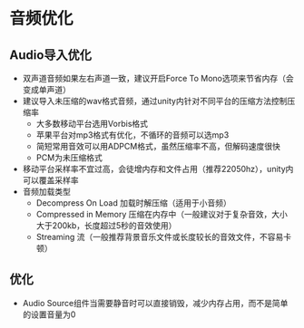 # 音频优化

## Audio导入优化

- 双声道音频如果左右声道一致，建议开启Force To Mono选项来节省内存（会变成单声道）
- 建议导入未压缩的wav格式音频，通过unity内针对不同平台的压缩方法控制压缩率
  - 大多数移动平台选用Vorbis格式
  - 苹果平台对mp3格式有优化，不循环的音频可以选mp3
  - 简短常用音效可以用ADPCM格式，虽然压缩率不高，但解码速度很快
  - PCM为未压缩格式
- 移动平台采样率不宜过高，会徒增内存和文件占用（推荐22050hz），unity内可以覆盖采样率
- 音频加载类型
  - Decompress On Load 加载时解压缩（适用于小音频）
  - Compressed in Memory 压缩在内存中（一般建议对于复杂音效，大小大于200kb，长度超过5秒的音效使用）
  - Streaming 流（一般推荐背景音乐文件或长度较长的音效文件，不容易卡顿）

## 优化
- Audio Source组件当需要静音时可以直接销毁，减少内存占用，而不是简单的设置音量为0
